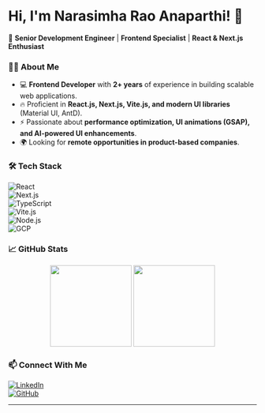 # Hi, I'm Narasimha Rao Anaparthi! 👋

🚀 **Senior Development Engineer** | **Frontend Specialist** | **React & Next.js Enthusiast**

### 👨‍💻 About Me  
- 💻 **Frontend Developer** with **2+ years** of experience in building scalable web applications.  
- 🔥 Proficient in **React.js, Next.js, Vite.js, and modern UI libraries** (Material UI, AntD).  
- ⚡ Passionate about **performance optimization, UI animations (GSAP), and AI-powered UI enhancements**.  
- 🌍 Looking for **remote opportunities in product-based companies**.  

### 🛠 Tech Stack  
![React](https://img.shields.io/badge/-ReactJS-61DAFB?logo=react&logoColor=black&style=for-the-badge)  
![Next.js](https://img.shields.io/badge/-Next.js-000000?logo=next.js&logoColor=white&style=for-the-badge)  
![TypeScript](https://img.shields.io/badge/-TypeScript-007ACC?logo=typescript&logoColor=white&style=for-the-badge)  
![Vite.js](https://img.shields.io/badge/-Vite.js-646CFF?logo=vite&logoColor=white&style=for-the-badge)  
![Node.js](https://img.shields.io/badge/-Node.js-339933?logo=node.js&logoColor=white&style=for-the-badge)  
![GCP](https://img.shields.io/badge/-Google%20Cloud-4285F4?logo=google-cloud&logoColor=white&style=for-the-badge)  

### 📈 GitHub Stats  
<p align="center">
  <img src="https://github-readme-stats.vercel.app/api?username=NarasimhaAnaparthi&show_icons=true&theme=tokyonight" height="165">
  <img src="https://github-readme-stats.vercel.app/api/top-langs/?username=NarasimhaAnaparthi&layout=compact&theme=tokyonight" height="165">
</p>

### 📫 Connect With Me  
[![LinkedIn](https://img.shields.io/badge/-LinkedIn-0077B5?logo=linkedin&logoColor=white&style=for-the-badge)](https://www.linkedin.com/in/narasimha-anaparthi/)  
[![GitHub](https://img.shields.io/badge/-GitHub-181717?logo=github&logoColor=white&style=for-the-badge)](https://github.com/NarasimhaAnaparthi)  

---
